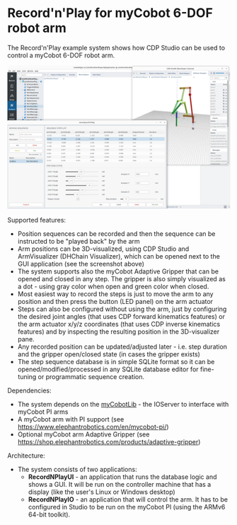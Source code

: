 # Record'n'Play for myCobot 6-DOF robot arm

The Record'n'Play example system shows how CDP Studio can be used to control a myCobot 6-DOF robot arm.

![Record'n'Play System](RecordNPlay.png)

Supported features:
* Position sequences can be recorded and then the sequence can be instructed to be "played back" by the arm
* Arm positions can be 3D-visualized, using CDP Studio and ArmVisualizer (DHChain Visualizer), which can be opened next to the GUI application (see the screenshot above)
* The system supports also the myCobot Adaptive Gripper that can be opened and closed in any step. The gripper is also simply visualized as a dot - using gray color when open and green color when closed.
* Most easiest way to record the steps is just to move the arm to any position and then press the button (LED panel) on the arm actuator
* Steps can also be configured without using the arm, just by configuring the desired joint angles (that uses CDP forward kinematics features) or the arm actuator x/y/z coordinates (that uses CDP inverse kinematics features) and by inspecting the resulting position in the 3D-visualizer pane.
* Any recorded position can be updated/adjusted later - i.e. step duration and the gripper open/closed state (in cases the gripper exists)
* The step sequence database is in simple SQLite format so it can be opened/modified/processed in any SQLite database editor for fine-tuning or programmatic sequence creation.

Dependencies:
* The system depends on the [myCobotLib](https://github.com/CDPTechnologies/myCobotLib) - the IOServer to interface with myCobot PI arms
* A myCobot arm with PI support (see https://www.elephantrobotics.com/en/mycobot-pi/)
* Optional myCobot arm Adaptive Gripper (see https://shop.elephantrobotics.com/products/adaptive-gripper)

Architecture:
* The system consists of two applications:
  * **RecordNPlayUI** - an application that runs the database logic and shows a GUI. It will be run on the controller machine that has a display (like the user's Linux or Windows desktop)
  * **RecordNPlayIO** - an application that will control the arm. It has to be configured in Studio to be run on the myCobot PI (using the ARMv6 64-bit toolkit).
